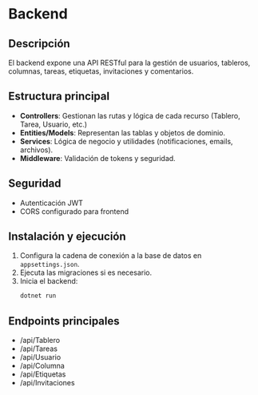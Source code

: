 # Backend

## Descripción
El backend expone una API RESTful para la gestión de usuarios, tableros, columnas, tareas, etiquetas, invitaciones y comentarios.

## Estructura principal
- **Controllers**: Gestionan las rutas y lógica de cada recurso (Tablero, Tarea, Usuario, etc.)
- **Entities/Models**: Representan las tablas y objetos de dominio.
- **Services**: Lógica de negocio y utilidades (notificaciones, emails, archivos).
- **Middleware**: Validación de tokens y seguridad.

## Seguridad
- Autenticación JWT
- CORS configurado para frontend

## Instalación y ejecución
1. Configura la cadena de conexión a la base de datos en `appsettings.json`.
2. Ejecuta las migraciones si es necesario.
3. Inicia el backend:
   ```bash
   dotnet run
   ```

## Endpoints principales
- /api/Tablero
- /api/Tareas
- /api/Usuario
- /api/Columna
- /api/Etiquetas
- /api/Invitaciones
